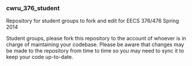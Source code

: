 ### cwru_376_student
Repository for student groups to fork and edit for EECS 376/476 Spring 2014 

Student groups, please fork this repository to the account of whoever is in charge of maintaining your codebase.  Please be aware that changes may be made to the repository from time to time so you may need to sync it to keep your code up-to-date.
